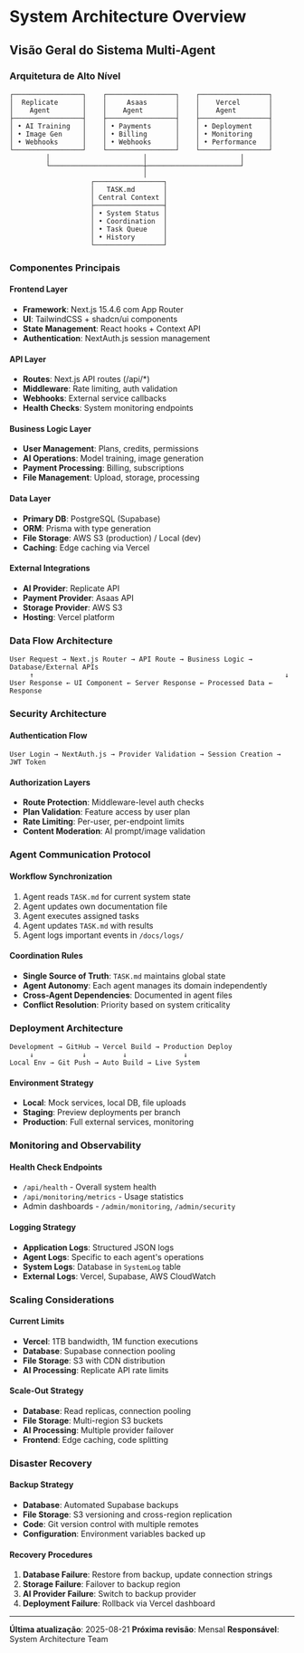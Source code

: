 # System Architecture Overview

## Visão Geral do Sistema Multi-Agent

### Arquitetura de Alto Nível

```
┌─────────────────┐    ┌─────────────────┐    ┌─────────────────┐
│  Replicate      │    │     Asaas       │    │    Vercel       │
│    Agent        │    │    Agent        │    │    Agent        │
├─────────────────┤    ├─────────────────┤    ├─────────────────┤
│ • AI Training   │    │ • Payments      │    │ • Deployment    │
│ • Image Gen     │    │ • Billing       │    │ • Monitoring    │
│ • Webhooks      │    │ • Webhooks      │    │ • Performance   │
└─────────────────┘    └─────────────────┘    └─────────────────┘
         │                       │                       │
         └───────────────────────┼───────────────────────┘
                                 │
                    ┌─────────────────┐
                    │   TASK.md       │
                    │ Central Context │
                    ├─────────────────┤
                    │ • System Status │
                    │ • Coordination  │
                    │ • Task Queue    │
                    │ • History       │
                    └─────────────────┘
```

### Componentes Principais

#### Frontend Layer
- **Framework**: Next.js 15.4.6 com App Router
- **UI**: TailwindCSS + shadcn/ui components
- **State Management**: React hooks + Context API
- **Authentication**: NextAuth.js session management

#### API Layer
- **Routes**: Next.js API routes (/api/*)
- **Middleware**: Rate limiting, auth validation
- **Webhooks**: External service callbacks
- **Health Checks**: System monitoring endpoints

#### Business Logic Layer
- **User Management**: Plans, credits, permissions
- **AI Operations**: Model training, image generation
- **Payment Processing**: Billing, subscriptions
- **File Management**: Upload, storage, processing

#### Data Layer
- **Primary DB**: PostgreSQL (Supabase)
- **ORM**: Prisma with type generation
- **File Storage**: AWS S3 (production) / Local (dev)
- **Caching**: Edge caching via Vercel

#### External Integrations
- **AI Provider**: Replicate API
- **Payment Provider**: Asaas API
- **Storage Provider**: AWS S3
- **Hosting**: Vercel platform

### Data Flow Architecture

```
User Request → Next.js Router → API Route → Business Logic → Database/External APIs
     ↑                                                              ↓
User Response ← UI Component ← Server Response ← Processed Data ← Response
```

### Security Architecture

#### Authentication Flow
```
User Login → NextAuth.js → Provider Validation → Session Creation → JWT Token
```

#### Authorization Layers
- **Route Protection**: Middleware-level auth checks
- **Plan Validation**: Feature access by user plan
- **Rate Limiting**: Per-user, per-endpoint limits
- **Content Moderation**: AI prompt/image validation

### Agent Communication Protocol

#### Workflow Synchronization
1. Agent reads `TASK.md` for current system state
2. Agent updates own documentation file
3. Agent executes assigned tasks
4. Agent updates `TASK.md` with results
5. Agent logs important events in `/docs/logs/`

#### Coordination Rules
- **Single Source of Truth**: `TASK.md` maintains global state
- **Agent Autonomy**: Each agent manages its domain independently  
- **Cross-Agent Dependencies**: Documented in agent files
- **Conflict Resolution**: Priority based on system criticality

### Deployment Architecture

```
Development → GitHub → Vercel Build → Production Deploy
     ↓            ↓         ↓              ↓
Local Env → Git Push → Auto Build → Live System
```

#### Environment Strategy
- **Local**: Mock services, local DB, file uploads
- **Staging**: Preview deployments per branch
- **Production**: Full external services, monitoring

### Monitoring and Observability

#### Health Check Endpoints
- `/api/health` - Overall system health
- `/api/monitoring/metrics` - Usage statistics
- Admin dashboards - `/admin/monitoring`, `/admin/security`

#### Logging Strategy
- **Application Logs**: Structured JSON logs
- **Agent Logs**: Specific to each agent's operations
- **System Logs**: Database in `SystemLog` table
- **External Logs**: Vercel, Supabase, AWS CloudWatch

### Scaling Considerations

#### Current Limits
- **Vercel**: 1TB bandwidth, 1M function executions
- **Database**: Supabase connection pooling
- **File Storage**: S3 with CDN distribution
- **AI Processing**: Replicate API rate limits

#### Scale-Out Strategy
- **Database**: Read replicas, connection pooling
- **File Storage**: Multi-region S3 buckets
- **AI Processing**: Multiple provider failover
- **Frontend**: Edge caching, code splitting

### Disaster Recovery

#### Backup Strategy
- **Database**: Automated Supabase backups
- **File Storage**: S3 versioning and cross-region replication
- **Code**: Git version control with multiple remotes
- **Configuration**: Environment variables backed up

#### Recovery Procedures
1. **Database Failure**: Restore from backup, update connection strings
2. **Storage Failure**: Failover to backup region
3. **AI Provider Failure**: Switch to backup provider
4. **Deployment Failure**: Rollback via Vercel dashboard

---

**Última atualização**: 2025-08-21
**Próxima revisão**: Mensal
**Responsável**: System Architecture Team
